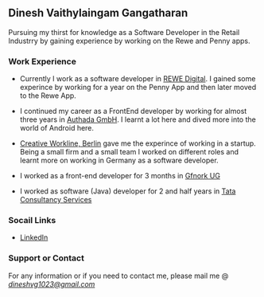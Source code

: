 
## Dinesh Vaithylaingam Gangatharan

Pursuing my thirst for knowledge as a Software Developer in the Retail Industrry by gaining experience by working on the Rewe and Penny apps.

### Work Experience

- Currently I work as a software developer in [REWE Digital](https://www.rewe-digital.com/). I gained some experince by working for a year on the Penny App and then later moved to the Rewe App.

- I continued my career as a FrontEnd developer by working for almost three years in [Authada GmbH](https://authada.de/de). I learnt a lot here and dived more into the world of Android here.

- [Creative Workline, Berlin](http://www.creativeworkline.com/) gave me the experince of working in a startup. Being a small firm and a small team I worked on different roles and learnt more on working in Germany as a software developer.

- I worked as a front-end developer for 3 months in [Gfnork UG](https://gfnork.de/)

- I worked as software (Java) developer for 2 and half years in [Tata Consultancy Services](http://www.tcs.com/pages/default.aspx)


### Socail Links

- [LinkedIn](https://www.linkedin.com/in/dineshvg2310/)

### Support or Contact

For any information or if you need to contact me, please mail me @ *dineshvg1023@gmail.com*
